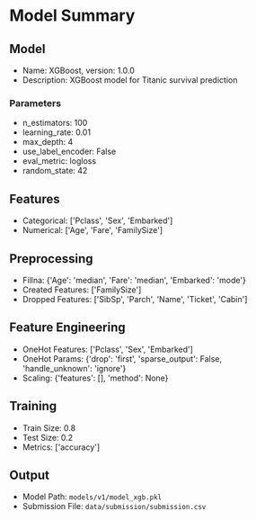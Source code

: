 # Model Summary 

## Model

-    Name: XGBoost, version: 1.0.0
-    Description: XGBoost model for Titanic survival prediction

### Parameters

-    n_estimators: 100
-    learning_rate: 0.01
-    max_depth: 4
-    use_label_encoder: False
-    eval_metric: logloss
-    random_state: 42

## Features

-    Categorical: ['Pclass', 'Sex', 'Embarked']
-    Numerical: ['Age', 'Fare', 'FamilySize']

## Preprocessing

-    Fillna: {'Age': 'median', 'Fare': 'median', 'Embarked': 'mode'}
-    Created Features: ['FamilySize']
-    Dropped Features: ['SibSp', 'Parch', 'Name', 'Ticket', 'Cabin']

## Feature Engineering

-    OneHot Features: ['Pclass', 'Sex', 'Embarked']
-    OneHot Params: {'drop': 'first', 'sparse_output': False, 'handle_unknown': 'ignore'}
-    Scaling: {'features': [], 'method': None}

## Training

-    Train Size: 0.8
-    Test Size: 0.2
-    Metrics: ['accuracy']

## Output

-    Model Path: `models/v1/model_xgb.pkl`
-    Submission File: `data/submission/submission.csv`